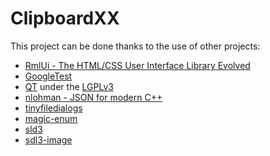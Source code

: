 # ClipboardXX

This project can be done thanks to the use of other projects:
  - [RmlUi - The HTML/CSS User Interface Library Evolved](https://github.com/mikke89/RmlUi)
  - [GoogleTest](https://github.com/google/googletest)
  - [QT](https://www.qt.io/) under the [LGPLv3](https://www.gnu.org/licenses/lgpl-3.0.html)
  - [nlohman - JSON for modern C++](https://github.com/nlohmann/json?tab=MIT-1-ov-file)
  - [tinyfiledialogs](https://sourceforge.net/projects/tinyfiledialogs/)
  - [magic-enum](https://github.com/Neargye/magic_enum)
  - [sld3](https://www.libsdl.org/index.php)
  - [sdl3-image](https://github.com/libsdl-org/SDL_image)
